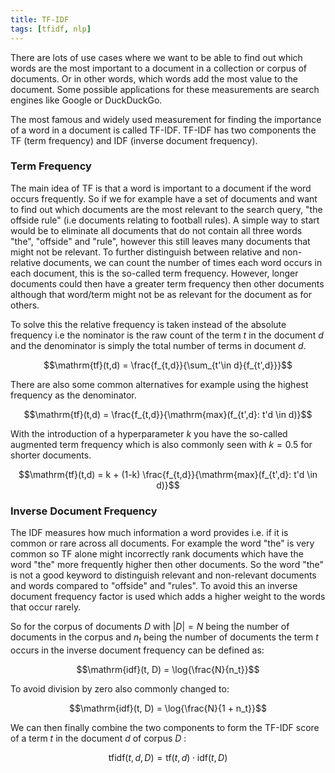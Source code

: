 ```yaml
---
title: TF-IDF
tags: [tfidf, nlp]
---
```




<!--- WARNING: THIS FILE WAS AUTOGENERATED! DO NOT EDIT! Instead, edit the notebook w/the location & name as this file.-->

There are lots of use cases where we want to be able to find out which words are the most important to a document in a collection or corpus of documents. Or in other words, which words add the most value to the document. Some possible applications for these measurements are search engines like Google or DuckDuckGo.

The most famous and widely used measurement for finding the importance of a word in a document is called TF-IDF. TF-IDF has two components the TF (term frequency) and IDF (inverse document frequency).

### Term Frequency

The main idea of TF is that a word is important to a document if the word occurs frequently. So if we for example have a set of documents and want to find out which documents are the most relevant to the search query, "the offside rule" (i.e documents relating to football rules). A simple way to start would be to eliminate all documents that do not contain all three words "the", "offside" and "rule", however this still leaves many documents that might not be relevant. To further distinguish between relative and non-relative documents, we can count the number of times each word occurs in each document, this is the so-called term frequency. However, longer documents could then have a greater term frequency then other documents although that word/term might not be as relevant for the document as for others.

To solve this the relative frequency is taken instead of the absolute frequency i.e the nominator is the raw count of the term $t$ in the document $d$ and the denominator is simply the total number of terms in document $d$.

$$\mathrm{tf}(t,d) = \frac{f_{t,d}}{\sum_{t'\in d}{f_{t',d}}}$$

There are also some common alternatives for example using the highest frequency as the denominator.

$$\mathrm{tf}(t,d) = \frac{f_{t,d}}{\mathrm{max}(f_{t',d}: t'd \in d)}$$

With the introduction of a hyperparameter $k$ you have the so-called augmented term frequency which is also commonly seen with $k=0.5$ for shorter documents.

$$\mathrm{tf}(t,d) = k + (1-k) \frac{f_{t,d}}{\mathrm{max}(f_{t',d}: t'd \in d)}$$

### Inverse Document Frequency

The IDF measures how much information a word provides i.e. if it is common or rare across all documents. For example the word "the" is very common so TF alone might incorrectly rank documents which have the word "the" more frequently higher then other documents. So the word "the" is not a good keyword to distinguish relevant and non-relevant documents and words compared to "offside" and "rules". To avoid this an inverse document frequency factor is used which adds a higher weight to the words that occur rarely.

So for the corpus of documents $D$ with $|D|=N$ being the number of documents in the corpus and $n_t$ being the number of documents the term $t$ occurs in the inverse document frequency can be defined as:

$$\mathrm{idf}(t, D) = \log{\frac{N}{n_t}}$$

To avoid division by zero also commonly changed to:

$$\mathrm{idf}(t, D) = \log{\frac{N}{1 + n_t}}$$

We can then finally combine the two components to form the TF-IDF score of a term $t$ in the document $d$ of corpus $D$ :

$$\mathrm{tfidf}(t,d,D)=\mathrm{tf}(t,d) \cdot \mathrm{idf}(t,D)$$
